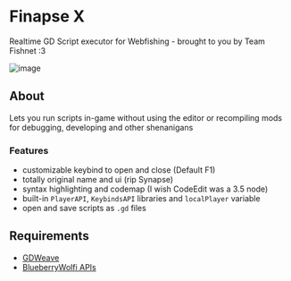 # Finapse X

Realtime GD Script executor for Webfishing - brought to you by Team Fishnet :3

![image](https://raw.githubusercontent.com/d29l/TeamFishnet/refs/heads/main/Finapse%20X/screenshot.png)

## About

Lets you run scripts in-game without using the editor or recompiling mods for debugging, developing and other shenanigans

### Features

* customizable keybind to open and close (Default F1)
* totally original name and ui (rip Synapse)
* syntax highlighting and codemap (I wish CodeEdit was a 3.5 node)
* built-in `PlayerAPI`, `KeybindsAPI` libraries and `localPlayer` variable
* open and save scripts as `.gd` files

## Requirements
* [GDWeave](https://github.com/NotNite/GDWeave)
* [BlueberryWolfi APIs](https://github.com/BlueberryWolf/APIs/tree/main)